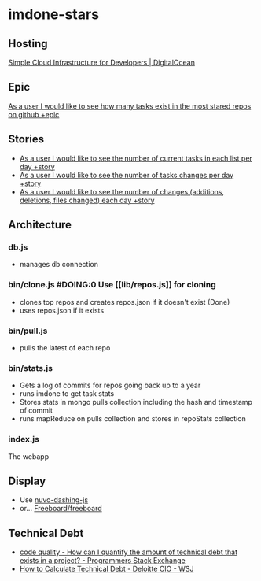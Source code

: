 imdone-stars
====
Hosting
----
[Simple Cloud Infrastructure for Developers | DigitalOcean](https://www.digitalocean.com/)

Epic
----
[As a user I would like to see how many tasks exist in the most stared repos on github +epic](#doing:0)

Stories
----
- [As a user I would like to see the number of current tasks in each list per day +story](#todo:0)
- [As a user I would like to see the number of tasks changes per day +story](#todo:0)
- [As a user I would like to see the number of changes (additions, deletions, files changed) each day +story](#doing:0)

Architecture
----
### db.js
- manages db connection

### bin/clone.js #DOING:0 Use [[lib/repos.js]] for cloning
- clones top repos and creates repos.json if it doesn't exist (Done)
- uses repos.json if it exists

### bin/pull.js
- pulls the latest of each repo

### bin/stats.js
- Gets a log of commits for repos going back up to a year
- runs imdone to get task stats
- Stores stats in mongo pulls collection including the hash and timestamp of commit
- runs mapReduce on pulls collection and stores in repoStats collection

### index.js
The webapp

Display
----
- Use [nuvo-dashing-js](https://www.npmjs.com/package/nuvo-dashing-js)
- or... [Freeboard/freeboard](https://github.com/Freeboard/freeboard)

Technical Debt
----
- [code quality - How can I quantify the amount of technical debt that exists in a project? - Programmers Stack Exchange](http://programmers.stackexchange.com/questions/135993/how-can-i-quantify-the-amount-of-technical-debt-that-exists-in-a-project)
- [How to Calculate Technical Debt - Deloitte CIO - WSJ](http://deloitte.wsj.com/cio/2015/01/21/how-to-calculate-technical-debt/)
